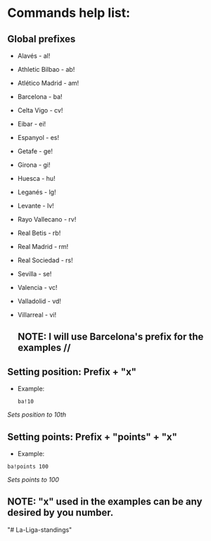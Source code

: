 # Commands help list: 

## Global prefixes
- Alavés - al!
- Athletic Bilbao - ab!
- Atlético Madrid - am!
- Barcelona - ba!
- Celta Vigo - cv!
- Eibar - ei!
- Espanyol - es!
- Getafe - ge!
- Girona - gi!
- Huesca - hu!
- Leganés - lg!
- Levante - lv!
- Rayo Vallecano - rv!
- Real Betis - rb!
- Real Madrid - rm!
- Real Sociedad - rs!
- Sevilla - se!
- Valencia - vc!
- Valladolid - vd!
- Villarreal - vi!

    ## NOTE:  I will use Barcelona's prefix for the examples \/\/


## Setting position: Prefix + "x"
- Example: 
	```
	ba!10
	```
*Sets position to 10th* 


## Setting points: Prefix + "points" + "x"
- Example: 
```
ba!points 100
```
*Sets points to 100*




## NOTE: "x" used in the examples can be any desired by you number.
"# La-Liga-standings" 
